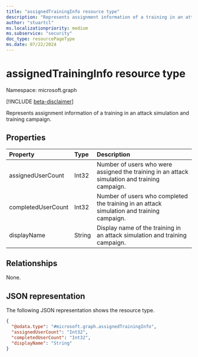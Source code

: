 ```yaml
---
title: "assignedTrainingInfo resource type"
description: "Represents assignment information of a training in an attack simulation and training campaign."
author: "stuartcl"
ms.localizationpriority: medium
ms.subservice: "security"
doc_type: resourcePageType
ms.date: 07/22/2024
---
```


# assignedTrainingInfo resource type

Namespace: microsoft.graph

[!INCLUDE [beta-disclaimer](../../includes/beta-disclaimer.md)]

Represents assignment information of a training in an attack simulation and training campaign.

## Properties
|Property|Type|Description|
|:---|:---|:---|
|assignedUserCount|Int32|Number of users who were assigned the training in an attack simulation and training campaign.|
|completedUserCount|Int32|Number of users who completed the training in an attack simulation and training campaign.|
|displayName|String|Display name of the training in an attack simulation and training campaign.|

## Relationships
None.

## JSON representation
The following JSON representation shows the resource type.
<!-- {
  "blockType": "resource",
  "@odata.type": "microsoft.graph.assignedTrainingInfo"
}
-->
``` json
{
  "@odata.type": "#microsoft.graph.assignedTrainingInfo",
  "assignedUserCount": "Int32",
  "completedUserCount": "Int32",
  "displayName": "String"
}
```

